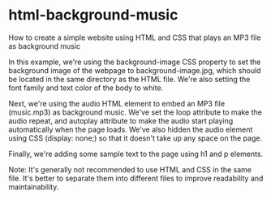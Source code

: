 # html-background-music
How to create a simple website using HTML and CSS that plays an MP3 file as background music

In this example, we're using the background-image CSS property to set the background image of the webpage to background-image.jpg, which should be located in the same directory as the HTML file. We're also setting the font family and text color of the body to white.

Next, we're using the audio HTML element to embed an MP3 file (music.mp3) as background music. We've set the loop attribute to make the audio repeat, and autoplay attribute to make the audio start playing automatically when the page loads. We've also hidden the audio element using CSS (display: none;) so that it doesn't take up any space on the page.

Finally, we're adding some sample text to the page using h1 and p elements.

Note: It's generally not recommended to use HTML and CSS in the same file. It's better to separate them into different files to improve readability and maintainability.
